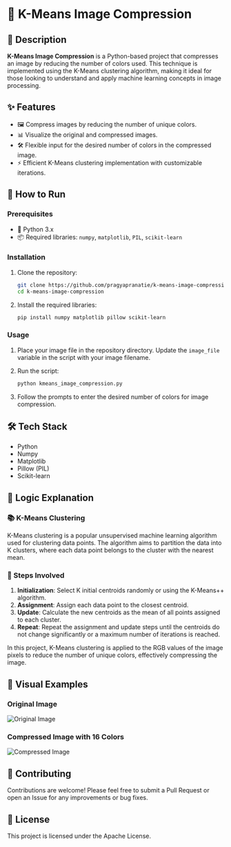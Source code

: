 # 🎨 K-Means Image Compression

## 📄 Description
**K-Means Image Compression** is a Python-based project that compresses an image by reducing the number of colors used. This technique is implemented using the K-Means clustering algorithm, making it ideal for those looking to understand and apply machine learning concepts in image processing.

## ✨ Features
- 🖼️ Compress images by reducing the number of unique colors.
- 📊 Visualize the original and compressed images.
- 🛠️ Flexible input for the desired number of colors in the compressed image.
- ⚡ Efficient K-Means clustering implementation with customizable iterations.

## 🚀 How to Run

### Prerequisites
- 🐍 Python 3.x
- 📦 Required libraries: `numpy`, `matplotlib`, `PIL`, `scikit-learn`

### Installation

1. Clone the repository:

   ```bash
   git clone https://github.com/pragyapranatie/k-means-image-compression.git
   cd k-means-image-compression
   ```

2. Install the required libraries:

   ```bash
   pip install numpy matplotlib pillow scikit-learn
   ```

### Usage

1. Place your image file in the repository directory. Update the `image_file` variable in the script with your image filename.

2. Run the script:

   ```bash
   python kmeans_image_compression.py
   ```

3. Follow the prompts to enter the desired number of colors for image compression.

## 🛠️ Tech Stack
- Python
- Numpy
- Matplotlib
- Pillow (PIL)
- Scikit-learn

## 🧠 Logic Explanation

### 📚 K-Means Clustering

K-Means clustering is a popular unsupervised machine learning algorithm used for clustering data points. The algorithm aims to partition the data into K clusters, where each data point belongs to the cluster with the nearest mean.

### 🔄 Steps Involved

1. **Initialization**: Select K initial centroids randomly or using the K-Means++ algorithm.
2. **Assignment**: Assign each data point to the closest centroid.
3. **Update**: Calculate the new centroids as the mean of all points assigned to each cluster.
4. **Repeat**: Repeat the assignment and update steps until the centroids do not change significantly or a maximum number of iterations is reached.

In this project, K-Means clustering is applied to the RGB values of the image pixels to reduce the number of unique colors, effectively compressing the image.

## 🌟 Visual Examples

### Original Image
![Original Image](images/original_image.png)

### Compressed Image with 16 Colors
![Compressed Image](images/compressed_image.png)

## 🤝 Contributing
Contributions are welcome! Please feel free to submit a Pull Request or open an Issue for any improvements or bug fixes.

## 📜 License
This project is licensed under the Apache License.

